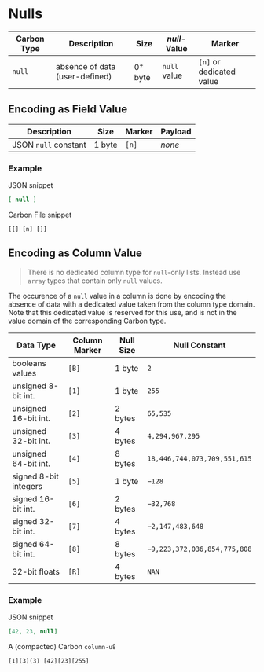 # Nulls

Carbon Type | Description     | Size   | *null*-Value | Marker 
------------|-----------------|--------|--------------|------------------------
`null`      | absence of data (user-defined) | 0<sup>+</sup> byte | `null` value | `[n]` or dedicated value


## Encoding as Field Value


Description           | Size   | Marker  | Payload |
----------------------|--------|---------|---------|
JSON `null` constant  | 1 byte | `[n]`   | *none*  |

### Example

JSON snippet
```json
[ null ]
```

Carbon File snippet

```
[[] [n] []] 
```

## Encoding as Column Value

> There is no dedicated column type for `null`-only lists. Instead use `array` types that contain only `null` values. 

The occurence of a `null` value in a column is done by encoding the absence of data with a dedicated value taken from the column type domain. Note that this dedicated value is reserved for this use, and is not in the value domain of the corresponding Carbon type.


Data Type                | Column Marker | Null Size | Null Constant                 |
-------------------------|---------------|-----------|-------------------------------|
booleans values          | `[B]`         | 1 byte    | `2`                           |
unsigned 8-bit int.      | `[1]`         | 1 byte    | `255`                         |
unsigned 16-bit int.     | `[2]`         | 2 bytes   | `65,535`                      |
unsigned 32-bit int.     | `[3]`         | 4 bytes   | `4,294,967,295`               |
unsigned 64-bit int.     | `[4]`         | 8 bytes   | `18,446,744,073,709,551,615`  |
signed 8-bit integers    | `[5]`         | 1 byte    | `−128`                        |
signed 16-bit int.       | `[6]`         | 2 bytes   | `−32,768`                     |
signed 32-bit int.       | `[7]`         | 4 bytes   | `−2,147,483,648`              |
signed 64-bit int.       | `[8]`         | 8 bytes   | `−9,223,372,036,854,775,808`  |
32-bit floats            | `[R]`         | 4 bytes   | `NAN`                         |

### Example

JSON snippet
```json
[42, 23, null]
```

A (compacted) Carbon `column-u8`

```
[1](3)(3) [42][23][255]
```